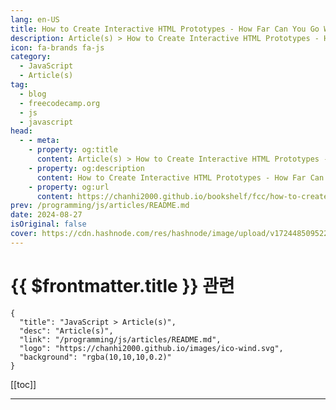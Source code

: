 ```yaml
---
lang: en-US
title: How to Create Interactive HTML Prototypes - How Far Can You Go Without JavaScript?
description: Article(s) > How to Create Interactive HTML Prototypes - How Far Can You Go Without JavaScript?
icon: fa-brands fa-js
category: 
  - JavaScript
  - Article(s)
tag: 
  - blog
  - freecodecamp.org
  - js
  - javascript
head:
  - - meta:
    - property: og:title
      content: Article(s) > How to Create Interactive HTML Prototypes - How Far Can You Go Without JavaScript?
    - property: og:description
      content: How to Create Interactive HTML Prototypes - How Far Can You Go Without JavaScript?
    - property: og:url
      content: https://chanhi2000.github.io/bookshelf/fcc/how-to-create-interactive-html-prototypes.html
prev: /programming/js/articles/README.md
date: 2024-08-27
isOriginal: false
cover: https://cdn.hashnode.com/res/hashnode/image/upload/v1724485095228/2bc8f1c3-d0b8-41a2-a741-f9eaa2b6dde0.png
---
```


# {{ $frontmatter.title }} 관련

```component VPCard
{
  "title": "JavaScript > Article(s)",
  "desc": "Article(s)",
  "link": "/programming/js/articles/README.md",
  "logo": "https://chanhi2000.github.io/images/ico-wind.svg",
  "background": "rgba(10,10,10,0.2)"
}
```

[[toc]]

---

<SiteInfo
  name="How to Create Interactive HTML Prototypes - How Far Can You Go Without JavaScript?"
  desc="Interactivity is what makes a website come alive. Whether it's a button that reveals more content or a form that responds to your input, these little touches keep users engaged. Traditionally, we've relied heavily on JavaScript to make websites inter..."
  url="https://freecodecamp.org/news/how-to-create-interactive-html-prototypes/"
  logo="https://cdn.freecodecamp.org/universal/favicons/favicon.ico"
  preview="https://cdn.hashnode.com/res/hashnode/image/upload/v1724485095228/2bc8f1c3-d0b8-41a2-a741-f9eaa2b6dde0.png"/>

<!-- TODO: 작성 -->

